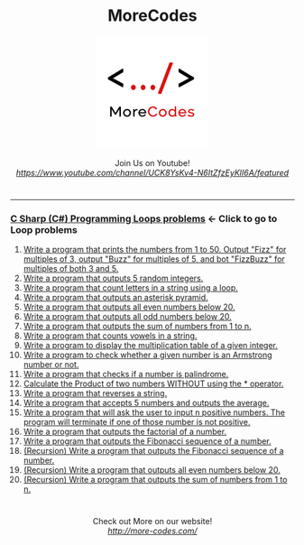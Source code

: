 <h1 align="center">MoreCodes</h1>
<p align="center"> 
  <img src="../morecodescir.png"/>
</p>

<p align="center">
Join Us on Youtube! <br/>
<i><u>https://www.youtube.com/channel/UCK8YsKv4-N6ItZfzEyKlI6A/featured</u></i>
</p>

#

- - - -
### [C Sharp (C#) Programming Loops problems](../Loops/) <- Click to go to Loop problems
1. <a href="https://github.com/ArjunAranetaCodes/MoreCodes-CSharp/blob/master/Loops/problem1.cs" target="_blank">Write a program that prints the numbers from 1 to 50. Output "Fizz" for multiples of 3, output "Buzz" for multiples of 5, and bot "FizzBuzz" for multiples of both 3 and 5.</a>
2. <a href="https://github.com/ArjunAranetaCodes/MoreCodes-CSharp/blob/master/Loops/problem2.cs" target="_blank">Write a program that outputs 5 random integers.</a>
3. <a href="https://github.com/ArjunAranetaCodes/MoreCodes-CSharp/blob/master/Loops/problem3.cs" target="_blank">Write a program that count letters in a string using a loop.</a>
4. <a href="https://github.com/ArjunAranetaCodes/MoreCodes-CSharp/blob/master/Loops/problem4.cs" target="_blank">Write a program that outputs an asterisk pyramid.</a>
5. <a href="https://github.com/ArjunAranetaCodes/MoreCodes-CSharp/blob/master/Loops/problem5.cs" target="_blank">Write a program that outputs all even numbers below 20.</a>
6. <a href="https://github.com/ArjunAranetaCodes/MoreCodes-CSharp/blob/master/Loops/problem6.cs" target="_blank">Write a program that outputs all odd numbers below 20.</a>
7. <a href="https://github.com/ArjunAranetaCodes/MoreCodes-CSharp/blob/master/Loops/problem7.cs" target="_blank">Write a program that outputs the sum of numbers from 1 to n.</a>
8. <a href="https://github.com/ArjunAranetaCodes/MoreCodes-CSharp/blob/master/Loops/problem8.cs" target="_blank">Write a program that counts vowels in a string.</a>
9. <a href="https://github.com/ArjunAranetaCodes/MoreCodes-CSharp/blob/master/Loops/problem9.cs" target="_blank">Write a program to display the multiplication table of a given integer.</a>
10. <a href="https://github.com/ArjunAranetaCodes/MoreCodes-CSharp/blob/master/Loops/problem10.cs" target="_blank">Write a program to check whether a given number is an Armstrong number or not.</a>
11. <a href="https://github.com/ArjunAranetaCodes/MoreCodes-CSharp/blob/master/Loops/problem11.cs" target="_blank">Write a program that checks if a number is palindrome.</a>
12. <a href="https://github.com/ArjunAranetaCodes/MoreCodes-CSharp/blob/master/Loops/problem12.cs" target="_blank">Calculate the Product of two numbers WITHOUT using the * operator.</a>
13. <a href="https://github.com/ArjunAranetaCodes/MoreCodes-CSharp/blob/master/Loops/problem13.cs" target="_blank">Write a program that reverses a string.</a>
14. <a href="https://github.com/ArjunAranetaCodes/MoreCodes-CSharp/blob/master/Loops/problem14.cs" target="_blank">Write a program that accepts 5 numbers and outputs the average.</a>
15. <a href="https://github.com/ArjunAranetaCodes/MoreCodes-CSharp/blob/master/Loops/problem15.cs" target="_blank">Write a program that will ask the user to input n positive numbers. The program will terminate if one of those number is not positive.</a>
16. <a href="https://github.com/ArjunAranetaCodes/MoreCodes-CSharp/blob/master/Loops/problem16.cs" target="_blank">Write a program that outputs the factorial of a number.</a>
17. <a href="https://github.com/ArjunAranetaCodes/MoreCodes-CSharp/blob/master/Loops/problem17.cs" target="_blank">Write a program that outputs the Fibonacci sequence of a number.</a>
18. <a href="https://github.com/ArjunAranetaCodes/MoreCodes-CSharp/blob/master/Loops/problem18.cs" target="_blank">(Recursion) Write a program that outputs the Fibonacci sequence of a number.</a>
19. <a href="https://github.com/ArjunAranetaCodes/MoreCodes-CSharp/blob/master/Loops/problem19.cs" target="_blank">(Recursion) Write a program that outputs all even numbers below 20.</a>
20. <a href="https://github.com/ArjunAranetaCodes/MoreCodes-CSharp/blob/master/Loops/problem20.cs" target="_blank">(Recursion) Write a program that outputs the sum of numbers from 1 to n.</a>

#

<p align="center">
Check out More on our website! <br/>
<i><u>http://more-codes.com/</u></i>
</p>
